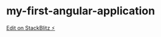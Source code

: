# my-first-angular-application

[Edit on StackBlitz ⚡️](https://stackblitz.com/edit/my-first-angular-application)